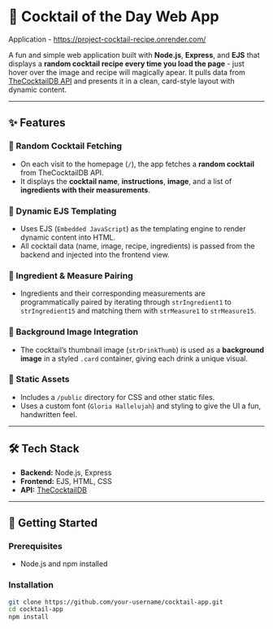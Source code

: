 # 🍹 Cocktail of the Day Web App

Application - https://project-cocktail-recipe.onrender.com/

A fun and simple web application built with **Node.js**, **Express**, and **EJS** that displays a **random cocktail recipe every time you load the page** - just hover over the image and recipe will magically apear. It pulls data from [TheCocktailDB API](https://www.thecocktaildb.com/) and presents it in a clean, card-style layout with dynamic content.

---

## ✨ Features

### 🔁 Random Cocktail Fetching
- On each visit to the homepage (`/`), the app fetches a **random cocktail** from TheCocktailDB API.
- It displays the **cocktail name**, **instructions**, **image**, and a list of **ingredients with their measurements**.

### 🎨 Dynamic EJS Templating
- Uses EJS (`Embedded JavaScript`) as the templating engine to render dynamic content into HTML.
- All cocktail data (name, image, recipe, ingredients) is passed from the backend and injected into the frontend view.

### 🧪 Ingredient & Measure Pairing
- Ingredients and their corresponding measurements are programmatically paired by iterating through `strIngredient1` to `strIngredient15` and matching them with `strMeasure1` to `strMeasure15`.

### 📸 Background Image Integration
- The cocktail’s thumbnail image (`strDrinkThumb`) is used as a **background image** in a styled `.card` container, giving each drink a unique visual.

### 📁 Static Assets
- Includes a `/public` directory for CSS and other static files.
- Uses a custom font (`Gloria Hallelujah`) and styling to give the UI a fun, handwritten feel.

---

## 🛠 Tech Stack

- **Backend:** Node.js, Express
- **Frontend:** EJS, HTML, CSS
- **API:** [TheCocktailDB](https://www.thecocktaildb.com/api.php)

---

## 🚀 Getting Started

### Prerequisites
- Node.js and npm installed

### Installation

```bash
git clone https://github.com/your-username/cocktail-app.git
cd cocktail-app
npm install
